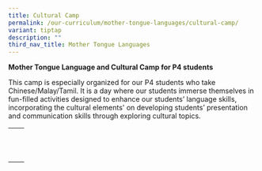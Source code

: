 ```yaml
---
title: Cultural Camp
permalink: /our-curriculum/mother-tongue-languages/cultural-camp/
variant: tiptap
description: ""
third_nav_title: Mother Tongue Languages
---
```

<p><strong>Mother Tongue Language and Cultural Camp for P4 students</strong></p><p>This camp is especially organized for our P4 students who take Chinese/Malay/Tamil. It is a day where our students immerse themselves in fun-filled activities designed to enhance our students’ language skills, incorporating the cultural elements' on developing students’ presentation and communication skills through exploring cultural topics.</p><table><tbody><tr><th rowspan="1" colspan="1"><p></p></th><th rowspan="1" colspan="1"><p></p></th></tr><tr><td rowspan="1" colspan="1"><p></p></td><td rowspan="1" colspan="1"><p></p></td></tr><tr><td rowspan="1" colspan="1"><p></p></td><td rowspan="1" colspan="1"><p></p></td></tr></tbody></table><p></p>
